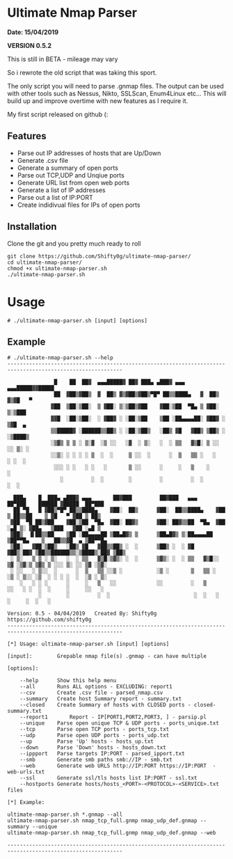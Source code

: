 # Ultimate Nmap Parser 

**Date: 15/04/2019**

**VERSION 0.5.2**



This is still in BETA - mileage may vary

So i rewrote the old script that was taking this sport.

The only script you will need to parse .gnmap files. The output can be used with other tools such as Nessus, Nikto, SSLScan, Enum4Linux etc...
This will build up and improve overtime with new features as I require it.

My first script released on github (:



## Features
* Parse out IP addresses of hosts that are Up/Down
* Generate .csv file
* Generate a summary of open ports 
* Parse out TCP,UDP and Unqiue ports
* Generate URL list from open web ports
* Generate a list of IP addresses 
* Parse out a list of IP:PORT
* Create indidivual files for IPs of open ports



## Installation

Clone the git and you pretty much ready to roll

```
git clone https://github.com/Shifty0g/ultimate-nmap-parser/
cd ultimate-nmap-parser/
chmod +x ultimate-nmap-parser.sh
./ultimate-nmap-parser.sh
```



# Usage

```
# ./ultimate-nmap-parser.sh [input] [options]

```

## Example

```
# ./ultimate-nmap-parser.sh --help
-----------------------------------------------------------------------------------------------------------

               █    ██  ██▓  ▄▄▄█████▓ ██▓ ███▄ ▄███▓ ▄▄▄     ▄▄▄█████▓▓█████                                   
               ██  ▓██▒▓██▒  ▓  ██▒ ▓▒▓██▒▓██▒▀█▀ ██▒▒████▄   ▓  ██▒ ▓▒▓█   ▀                                   
              ▓██  ▒██░▒██░  ▒ ▓██░ ▒░▒██▒▓██    ▓██░▒██  ▀█▄ ▒ ▓██░ ▒░▒███                                     
              ▓▓█  ░██░▒██░  ░ ▓██▓ ░ ░██░▒██    ▒██ ░██▄▄▄▄██░ ▓██▓ ░ ▒▓█  ▄                                   
              ▒▒█████▓ ░██████▒▒██▒ ░ ░██░▒██▒   ░██▒ ▓█   ▓██▒ ▒██▒ ░ ░▒████▒                                  
              ░▒▓▒ ▒ ▒ ░ ▒░▓  ░▒ ░░   ░▓  ░ ▒░   ░  ░ ▒▒   ▓▒█░ ▒ ░░   ░░ ▒░ ░                                  
              ░░▒░ ░ ░ ░ ░ ▒  ░  ░     ▒ ░░  ░      ░  ▒   ▒▒ ░   ░     ░ ░  ░                                  
               ░░░ ░ ░   ░ ░   ░       ▒ ░░      ░     ░   ▒    ░         ░                                     
                 ░         ░  ░        ░         ░         ░  ░           ░  ░                                  
                                                                                                   
  ███▄    █  ███▄ ▄███▓ ▄▄▄       ██▓███         ██▓███   ▄▄▄       ██▀███    ██████ ▓█████  ██▀███   
  ██ ▀█   █ ▓██▒▀█▀ ██▒▒████▄    ▓██░  ██▒      ▓██░  ██▒▒████▄    ▓██ ▒ ██▒▒██    ▒ ▓█   ▀ ▓██ ▒ ██▒ 
 ▓██  ▀█ ██▒▓██    ▓██░▒██  ▀█▄  ▓██░ ██▓▒      ▓██░ ██▓▒▒██  ▀█▄  ▓██ ░▄█ ▒░ ▓██▄   ▒███   ▓██ ░▄█ ▒ 
 ▓██▒  ▐▌██▒▒██    ▒██ ░██▄▄▄▄██ ▒██▄█▓▒ ▒      ▒██▄█▓▒ ▒░██▄▄▄▄██ ▒██▀▀█▄    ▒   ██▒▒▓█  ▄ ▒██▀▀█▄   
 ▒██░   ▓██░▒██▒   ░██▒ ▓█   ▓██▒▒██▒ ░  ░      ▒██▒ ░  ░ ▓█   ▓██▒░██▓ ▒██▒▒██████▒▒░▒████▒░██▓ ▒██▒ 
 ░ ▒░   ▒ ▒ ░ ▒░   ░  ░ ▒▒   ▓▒█░▒▓▒░ ░  ░      ▒▓▒░ ░  ░ ▒▒   ▓▒█░░ ▒▓ ░▒▓░▒ ▒▓▒ ▒ ░░░ ▒░ ░░ ▒▓ ░▒▓░ 
 ░ ░░   ░ ▒░░  ░      ░  ▒   ▒▒ ░░▒ ░           ░▒ ░       ▒   ▒▒ ░  ░▒ ░ ▒░░ ░▒  ░ ░ ░ ░  ░  ░▒ ░ ▒░ 
    ░   ░ ░ ░      ░     ░   ▒   ░░             ░░         ░   ▒     ░░   ░ ░  ░  ░     ░     ░░   ░  
          ░        ░         ░  ░                           ░  ░   ░           ░     ░  ░   ░      

Version: 0.5 - 04/04/2019 	Created By: Shifty0g 	https://github.com/shifty0g  	
-----------------------------------------------------------------------------------------------------------

[*] Usage: ultimate-nmap-parser.sh [input] [options]

[input]:		Grepable nmap file(s) .gnmap - can have multiple

[options]:

	--help		Show this help menu
	--all		Runs ALL options - EXCLUDING: report1
	--csv		Create .csv file - parsed_nmap.csv
	--summary	Create host Summary report - summary.txt
	--closed	Create Summary of hosts with CLOSED ports - closed-summary.txt
  	--report1   	Report - IP[PORT1,PORT2,PORT3, ] - parsip.pl
	--unique	Parse open unique TCP & UDP ports - ports_unique.txt
	--tcp		Parse open TCP ports - ports_tcp.txt
	--udp		Parse open UDP ports - ports_udp.txt
	--up		Parse 'Up' hosts - hosts_up.txt
	--down		Parse 'Down' hosts - hosts_down.txt
	--ippport	Parse targets IP:PORT - parsed_ipport.txt
	--smb		Generate smb paths smb://IP - smb.txt
	--web		Generate web URLS http://IP:PORT https://IP:PORT  - web-urls.txt
	--ssl		Generate ssl/tls hosts list IP:PORT - ssl.txt
	--hostports	Generate hosts/hosts_<PORT>-<PROTOCOL>-<SERVICE>.txt files

[*] Example:

ultimate-nmap-parser.sh *.gnmap --all
ultimate-nmap-parser.sh nmap_tcp_full.gnmp nmap_udp_def.gnmap --summary --unique
ultimate-nmap-parser.sh nmap_tcp_full.gnmp nmap_udp_def.gnmap --web

-----------------------------------------------------------------------------------------------------------

```




